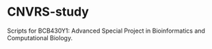 # CNVRS-study
Scripts for BCB430Y1: Advanced Special Project in Bioinformatics and Computational Biology.
